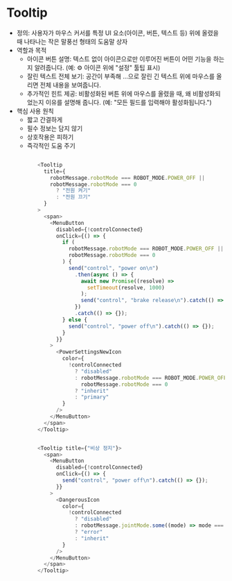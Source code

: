 # Tooltip
- 정의: 사용자가 마우스 커서를 특정 UI 요소(아이콘, 버튼, 텍스트 등) 위에 올렸을 때 나타나는 작은 말풍선 형태의 도움말 상자
- 역할과 목적
  - 아이콘 버튼 설명: 텍스트 없이 아이콘으로만 이루어진 버튼이 어떤 기능을 하는지 알려줍니다. (예: ⚙️ 아이콘 위에 "설정" 툴팁 표시)
  - 잘린 텍스트 전체 보기: 공간이 부족해 ...으로 잘린 긴 텍스트 위에 마우스를 올리면 전체 내용을 보여줍니다.
  - 추가적인 힌트 제공: 비활성화된 버튼 위에 마우스를 올렸을 때, 왜 비활성화되었는지 이유를 설명해 줍니다. (예: "모든 필드를 입력해야 활성화됩니다.")
- 핵심 사용 원칙
  - 짧고 간결하게
  - 필수 정보는 담지 않기
  - 상호작용은 피하기
  - 즉각적인 도움 주기
  
``` javascript

          <Tooltip
            title={
              robotMessage.robotMode === ROBOT_MODE.POWER_OFF ||
              robotMessage.robotMode === 0
                ? "전원 켜기"
                : "전원 끄기"
            }
          >
            <span>
              <MenuButton
                disabled={!controlConnected}
                onClick={() => {
                  if (
                    robotMessage.robotMode === ROBOT_MODE.POWER_OFF ||
                    robotMessage.robotMode === 0
                  ) {
                    send("control", "power on\n")
                      .then(async () => {
                        await new Promise((resolve) =>
                          setTimeout(resolve, 1000)
                        );
                        send("control", "brake release\n").catch(() => {});
                      })
                      .catch(() => {});
                  } else {
                    send("control", "power off\n").catch(() => {});
                  }
                }}
              >
                <PowerSettingsNewIcon
                  color={
                    !controlConnected
                      ? "disabled"
                      : robotMessage.robotMode === ROBOT_MODE.POWER_OFF ||
                        robotMessage.robotMode === 0
                      ? "inherit"
                      : "primary"
                  }
                />
              </MenuButton>
            </span>
          </Tooltip>

```
``` javascript

          <Tooltip title={"비상 정지"}>
            <span>
              <MenuButton
                disabled={!controlConnected}
                onClick={() => {
                  send("control", "power off\n").catch(() => {});
                }}
              >
                <DangerousIcon
                  color={
                    !controlConnected
                      ? "disabled"
                      : robotMessage.jointMode.some((mode) => mode === 1)
                      ? "error"
                      : "inherit"
                  }
                />
              </MenuButton>
            </span>
          </Tooltip>

```



























